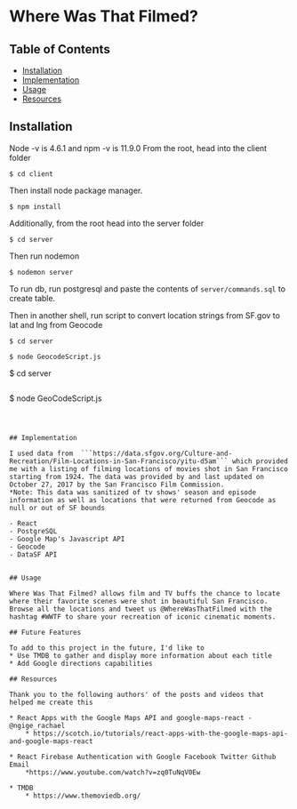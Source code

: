 # Where Was That Filmed?

## Table of Contents

- [Installation](#installation)
- [Implementation](#mplementation)
- [Usage](#usage)
- [Resources](#resources)


## Installation

Node -v is 4.6.1 and npm -v is 11.9.0
From the root, head into the client folder
```
$ cd client
```
Then install node package manager.

```
$ npm install
```
Additionally, from the root head into the server folder
```
$ cd server
```
Then run nodemon
```
$ nodemon server
```


To run db, run postgresql and paste the contents of
`
server/commands.sql
`
to create table.


Then in another shell, run script to convert location strings from SF.gov to lat and lng from Geocode
```
$ cd server
```
```
$ node GeocodeScript.js
```
$ cd server
```
```
$ node GeoCodeScript.js
```



## Implementation

I used data from  ```https://data.sfgov.org/Culture-and-Recreation/Film-Locations-in-San-Francisco/yitu-d5am``` which provided me with a listing of filming locations of movies shot in San Francisco starting from 1924. The data was provided by and last updated on October 27, 2017 by the San Francisco Film Commission.
*Note: This data was sanitized of tv shows' season and episode information as well as locations that were returned from Geocode as null or out of SF bounds

- React
- PostgreSQL
- Google Map's Javascript API
- Geocode
- DataSF API


## Usage

Where Was That Filmed? allows film and TV buffs the chance to locate where their favorite scenes were shot in beautiful San Francisco. Browse all the locations and tweet us @WhereWasThatFilmed with the hashtag #WWTF to share your recreation of iconic cinematic moments.

## Future Features

To add to this project in the future, I'd like to
* Use TMDB to gather and display more information about each title
* Add Google directions capabilities

## Resources

Thank you to the following authors' of the posts and videos that helped me create this

* React Apps with the Google Maps API and google-maps-react - @ngige_rachael
    * https://scotch.io/tutorials/react-apps-with-the-google-maps-api-and-google-maps-react

* React Firebase Authentication with Google Facebook Twitter Github Email
    *https://www.youtube.com/watch?v=zq0TuNqV0Ew

* TMDB
    * https://www.themoviedb.org/